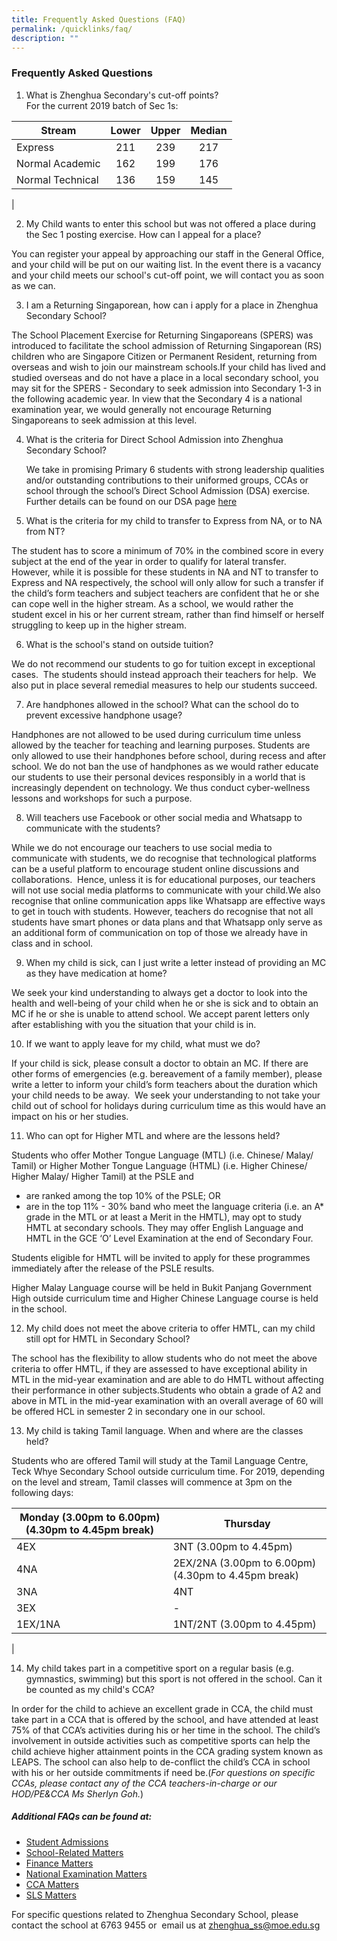 ```yaml
---
title: Frequently Asked Questions (FAQ)
permalink: /quicklinks/faq/
description: ""
---
```

### Frequently Asked Questions

1. What is Zhenghua Secondary's cut-off points?  
For the current 2019 batch of Sec 1s:

| Stream | Lower | Upper | Median |
|---|:---:|:---:|:---:|
| Express | 211 | 239 | 217 |
| Normal Academic | 162 | 199 | 176 |
| Normal Technical | 136 | 159 | 145 |
|

2. My Child wants to enter this school but was not offered a place during the Sec 1 posting exercise. How can I appeal for a place?

You can register your appeal by approaching our staff in the General Office, and your child will be put on our waiting list. In the event there is a vacancy and your child meets our school's cut-off point, we will contact you as soon as we can.

3. I am a Returning Singaporean, how can i apply for a place in Zhenghua Secondary School?

The School Placement Exercise for Returning Singaporeans (SPERS) was introduced to facilitate the school admission of Returning Singaporean (RS) children who are Singapore Citizen or Permanent Resident, returning from overseas and wish to join our mainstream schools.If your child has lived and studied overseas and do not have a place in a local secondary school, you may sit for the SPERS - Secondary to seek admission into Secondary 1-3 in the following academic year. In view that the Secondary 4 is a national examination year, we would generally not encourage Returning Singaporeans to seek admission at this level.

4. What is the criteria for Direct School Admission into Zhenghua Secondary School?

	We take in promising Primary 6 students with strong leadership qualities and/or outstanding contributions to their uniformed groups, CCAs or school through the school’s Direct School Admission (DSA) exercise. Further details can be found on our DSA page [here](https://moe-zhenghuasec-staging.netlify.app/dsa/)
	
5. What is the criteria for my child to transfer to Express from NA, or to NA from NT?

The student has to score a minimum of 70% in the combined score in every subject at the end of the year in order to qualify for lateral transfer.  However, while it is possible for these students in NA and NT to transfer to Express and NA respectively, the school will only allow for such a transfer if the child’s form teachers and subject teachers are confident that he or she can cope well in the higher stream. As a school, we would rather the student excel in his or her current stream, rather than find himself or herself struggling to keep up in the higher stream.

6. What is the school's stand on outside tuition?

We do not recommend our students to go for tuition except in exceptional cases.  The students should instead approach their teachers for help.  We also put in place several remedial measures to help our students succeed.

7. Are handphones allowed in the school? What can the school do to prevent excessive handphone usage?

Handphones are not allowed to be used during curriculum time unless allowed by the teacher for teaching and learning purposes. Students are only allowed to use their handphones before school, during recess and after school. We do not ban the use of handphones as we would rather educate our students to use their personal devices responsibly in a world that is increasingly dependent on technology. We thus conduct cyber-wellness lessons and workshops for such a purpose.

8. Will teachers use Facebook or other social media and Whatsapp to communicate with the students?

While we do not encourage our teachers to use social media to communicate with students, we do recognise that technological platforms can be a useful platform to encourage student online discussions and collaborations.  Hence, unless it is for educational purposes, our teachers will not use social media platforms to communicate with your child.We also recognise that online communication apps like Whatsapp are effective ways to get in touch with students. However, teachers do recognise that not all students have smart phones or data plans and that Whatsapp only serve as an additional form of communication on top of those we already have in class and in school.

9. When my child is sick, can I just write a letter instead of providing an MC as they have medication at home?

We seek your kind understanding to always get a doctor to look into the health and well-being of your child when he or she is sick and to obtain an MC if he or she is unable to attend school. We accept parent letters only after establishing with you the situation that your child is in.

10. If we want to apply leave for my child, what must we do?

If your child is sick, please consult a doctor to obtain an MC. If there are other forms of emergencies (e.g. bereavement of a family member), please write a letter to inform your child’s form teachers about the duration which your child needs to be away.  We seek your understanding to not take your child out of school for holidays during curriculum time as this would have an impact on his or her studies.

11. Who can opt for Higher MTL and where are the lessons held?

Students who offer Mother Tongue Language (MTL) (i.e. Chinese/ Malay/ Tamil) or Higher Mother Tongue Language (HTML) (i.e. Higher Chinese/ Higher Malay/ Higher Tamil) at the PSLE and

*   are ranked among the top 10% of the PSLE; OR
*   are in the top 11% - 30% band who meet the language criteria (i.e. an A\* grade in the MTL or at least a Merit in the HMTL), may opt to study HMTL at secondary schools. They may offer English Language and HMTL in the GCE ‘O’ Level Examination at the end of Secondary Four.

Students eligible for HMTL will be invited to apply for these programmes immediately after the release of the PSLE results.

Higher Malay Language course will be held in Bukit Panjang Government High outside curriculum time and Higher Chinese Language course is held in the school.

12. My child does not meet the above criteria to offer HMTL, can my child still opt for HMTL in Secondary School?

The school has the flexibility to allow students who do not meet the above criteria to offer HMTL, if they are assessed to have exceptional ability in MTL in the mid-year examination and are able to do HMTL without affecting their performance in other subjects.Students who obtain a grade of A2 and above in MTL in the mid-year examination with an overall average of 60 will be offered HCL in semester 2 in secondary one in our school.

13. My child is taking Tamil language. When and where are the classes held?

Students who are offered Tamil will study at the Tamil Language Centre, Teck Whye Secondary School outside curriculum time. For 2019, depending on the level and stream, Tamil classes will commence at 3pm on the following days:

| Monday (3.00pm to 6.00pm) (4.30pm to 4.45pm break) | Thursday |
|---|---|
| 4EX | 3NT (3.00pm to 4.45pm) |
| 4NA | 2EX/2NA (3.00pm to 6.00pm) (4.30pm to 4.45pm break) |
| 3NA | 4NT |
| 3EX | - |
| 1EX/1NA | 1NT/2NT (3.00pm to 4.45pm) |
|

14. My child takes part in a competitive sport on a regular basis (e.g. gymnastics, swimming) but this sport is not offered in the school. Can it be counted as my child's CCA?

In order for the child to achieve an excellent grade in CCA, the child must take part in a CCA that is offered by the school, and have attended at least 75% of that CCA’s activities during his or her time in the school. The child’s involvement in outside activities such as competitive sports can help the child achieve higher attainment points in the CCA grading system known as LEAPS. The school can also help to de-conflict the child’s CCA in school with his or her outside commitments if need be.(_For questions on specific CCAs, please contact any of the CCA teachers-in-charge or our HOD/PE&CCA Ms Sherlyn Goh._)

##### Additional FAQs can be found at:
*   [Student Admissions](https://va.ecitizen.gov.sg/cfp/customerPages/moe/explorefaq.aspx?category=45065)
*   [School-Related Matters](https://va.ecitizen.gov.sg/cfp/customerPages/moe/explorefaq.aspx?category=45065)
*   [Finance Matters](https://va.ecitizen.gov.sg/cfp/customerPages/moe/explorefaq.aspx?category=45065)
*   [National Examination Matters](https://va.ecitizen.gov.sg/cfp/customerPages/moe/explorefaq.aspx?category=45065)
*   [CCA Matters](https://va.ecitizen.gov.sg/cfp/customerPages/moe/explorefaq.aspx?category=45065)
*   [SLS Matters](/files/SLS%20student%20learning%20space.pdf)

For specific questions related to Zhenghua Secondary School, please contact the school at 6763 9455 or  email us at [zhenghua_ss@moe.edu.sg](zhenghua_ss@moe.edu.sg)